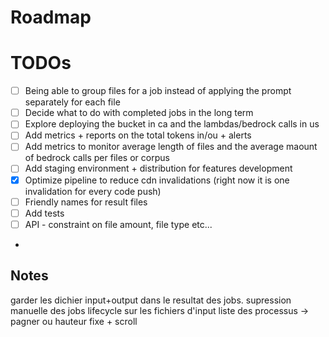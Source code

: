 ﻿# Roadmap

# TODOs

- [ ] Being able to group files for a job instead of applying the prompt separately for each file
- [ ] Decide what to do with completed jobs in the long term
- [ ] Explore deploying the bucket in ca and the lambdas/bedrock calls in us
- [ ] Add metrics + reports on the total tokens in/ou + alerts
- [ ] Add metrics to monitor average length of files and the average maount of bedrock calls per files or corpus
- [ ] Add staging environment + distribution for features development
- [X] Optimize pipeline to reduce cdn invalidations (right now it is one invalidation for every code push)
- [ ] Friendly names for result files
- [ ] Add tests
- [ ] API - constraint on file amount, file type etc...
- 


## Notes
garder les dichier input+output dans le resultat des jobs.
supression manuelle des jobs
lifecycle sur les fichiers d'input
liste des processus -> pagner ou hauteur fixe + scroll

